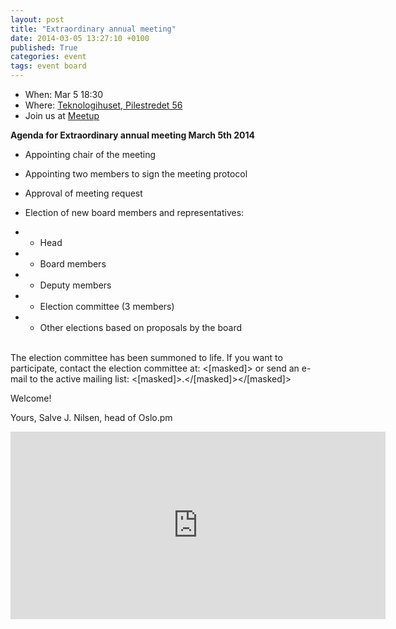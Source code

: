```yaml
---
layout: post
title: "Extraordinary annual meeting"
date: 2014-03-05 13:27:10 +0100
published: True
categories: event
tags: event board
---
```


* When: Mar 5 18:30
* Where: [Teknologihuset, Pilestredet 56](https://maps.google.com/maps?f=q&hl=en&q=Pilestredet+56%2C+Oslo%2C+no)
* Join us at [Meetup](https://www.meetup.com/Oslo-pm/events/169551702/)

<b>Agenda for Extraordinary annual meeting March 5th 2014</b>

- Appointing chair of the meeting

- Appointing two members to sign the meeting protocol

- Approval of meeting request

- Election of new board members and representatives:

- - Head

- - Board members

- - Deputy members

- - Election committee (3 members)

- - Other elections based on proposals by the board

<br>The election committee has been summoned to life. If you want to participate, contact the election committee at: <[masked]> or send an e-mail to the active mailing list: <[masked]>.</[masked]></[masked]>

Welcome!

Yours, Salve J. Nilsen, head of Oslo.pm 

<iframe class="google-maps" src="https://www.google.com/maps/embed/v1/place?q=q=Pilestredet+56%2C+Oslo%2C+no&key=AIzaSyASIjsQVcDWLnkdszZ-yw13Qcs-iFk8Q4Y" width="600" height="300" frameborder="0" allowfullscreen></iframe>
